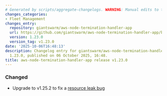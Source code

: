 ```yaml
---
# Generated by scripts/aggregate-changelogs. WARNING: Manual edits to this files will be overwritten.
changes_categories:
- Fleet Management
changes_entry:
  repository: giantswarm/aws-node-termination-handler-app
  url: https://github.com/giantswarm/aws-node-termination-handler-app/blob/master/CHANGELOG.md#1230---2025-10-06
  version: 1.23.0
  version_tag: v1.23.0
date: '2025-10-06T16:48:13'
description: Changelog entry for giantswarm/aws-node-termination-handler-app version
  1.23.0, published on 06 October 2025, 16:48.
title: aws-node-termination-handler-app release v1.23.0
---
```


### Changed
- Upgrade to v1.25.2 to fix a [resource leak bug](https://github.com/aws/aws-node-termination-handler/issues/1172)
